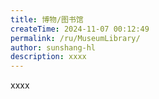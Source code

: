 ```yaml
---
title: 博物/图书馆
createTime: 2024-11-07 00:12:49
permalink: /ru/MuseumLibrary/
author: sunshang-hl
description: xxxx
---
```


xxxx